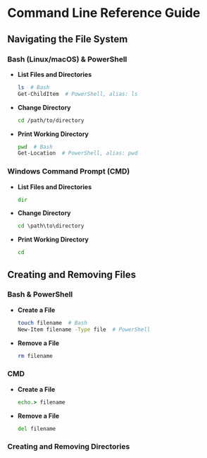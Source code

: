 # Command Line Reference Guide


## Navigating the File System

### Bash (Linux/macOS) & PowerShell

- **List Files and Directories**
  ```bash
  ls  # Bash
  Get-ChildItem  # PowerShell, alias: ls

- **Change Directory**
  ```bash
  cd /path/to/directory

- **Print Working Directory**
  ```bash
  pwd  # Bash
  Get-Location  # PowerShell, alias: pwd

### Windows Command Prompt (CMD)

- **List Files and Directories**
  ```cmd
  dir

- **Change Directory**
  ```cmd
  cd \path\to\directory

- **Print Working Directory**
  ```cmd
  cd


## Creating and Removing Files

### Bash & PowerShell

- **Create a File**
  ```bash
  touch filename  # Bash
  New-Item filename -Type file  # PowerShell
  
- **Remove a File**
  ```bash
  rm filename
  
### CMD

- **Create a File**  
  ```cmd 
  echo.> filename

- **Remove a File**
  ```cmd
  del filename


### Creating and Removing Directories

<!-- Creating and Removing Directories
Bash & PowerShell
Create a Directory
bash
Copy code
mkdir directoryname
Remove a Directory
bash
Copy code
rmdir directoryname  # If empty
rm -r directoryname  # If contains files (Bash)
Remove-Item directoryname -Recurse  # PowerShell
CMD
Create a Directory
cmd
Copy code
mkdir directoryname
Remove a Directory
cmd
Copy code
rmdir /s /q directoryname
File Manipulation
Bash & PowerShell
Copy Files
bash
Copy code
cp source destination
Move/Rename Files
bash
Copy code
mv source destination
CMD
Copy Files
cmd
Copy code
copy source destination
Move/Rename Files
cmd
Copy code
move source destination
Searching and Finding Files
Bash
Find Files
bash
Copy code
find /path/to/search -name "filename"
Search Inside Files
bash
Copy code
grep "search text" /path/to/search
PowerShell
Find Files
powershell
Copy code
Get-ChildItem -Path /path/to/search -Name "filename"
Search Inside Files
powershell
Copy code
Select-String "search text" /path/to/files/*
CMD
Find Files
cmd
Copy code
dir /s /b "filename"
Search Inside Files
CMD lacks a built-in command similar to grep in Bash or Select-String in PowerShell. You might need to use third-party tools or batch scripts for similar functionality. -->


